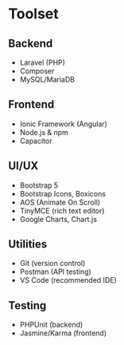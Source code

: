 # Toolset

## Backend
- Laravel (PHP)
- Composer
- MySQL/MariaDB

## Frontend
- Ionic Framework (Angular)
- Node.js & npm
- Capacitor

## UI/UX
- Bootstrap 5
- Bootstrap Icons, Boxicons
- AOS (Animate On Scroll)
- TinyMCE (rich text editor)
- Google Charts, Chart.js

## Utilities
- Git (version control)
- Postman (API testing)
- VS Code (recommended IDE)

## Testing
- PHPUnit (backend)
- Jasmine/Karma (frontend)